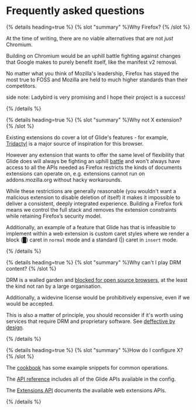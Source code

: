 # Frequently asked questions

{% details heading=true %} {% slot "summary" %}Why Firefox?
{% /slot %}

At the time of writing, there are no viable alternatives that are not _just_ Chromium.

Building on Chromium would be an uphill battle fighting against changes that Google makes to purely benefit itself, like the manifest v2 removal.

No matter what you think of Mozilla's leadership, Firefox has stayed the most true to FOSS and Mozilla are held to much higher standards than their competitors.

side note: Ladybird is very promising and I hope their project is a success!

{% /details %}

{% details heading=true %} {% slot "summary" %}Why not X extension?
{% /slot %}

Existing extensions do cover a lot of Glide's features - for example, [Tridactyl](https://github.com/tridactyl/tridactyl) is a major source of inspiration for this browser.

However any extension that wants to offer the same level of flexibility that Glide does will always be fighting an uphill [battle](https://github.com/tridactyl/tridactyl/issues/1800) and won't always have access to all the APIs needed as Firefox restricts the kinds of documents extensions can operate on, e.g. extensions cannot run on addons.mozilla.org without hacky workarounds.

While these restrictions are generally reasonable (you wouldn't want a malicious extension to disable deletion of itself) it makes it impossible to deliver a consistent, deeply integrated experience. Building a Firefox fork means we control the full stack and removes the extension constraints while retaining Firefox’s security model. 

Additionally, an example of a feature that Glide has that is infeasible to implement within a web extension is custom caret styles where we render a block (█) caret in `normal` mode and a standard (|) caret in `insert` mode.

{% /details %}

{% details heading=true %} {% slot "summary" %}Why can't I play DRM content?
{% /slot %}

DRM is a walled garden and [blocked for open source browsers](https://blog.samuelmaddock.com/posts/google-widevine-blocked-my-browser/), at the least the kind not ran by a large organisation.

Additionally, a widevine license would be prohibitively expensive, even if we would be accepted.

This is also a matter of principle, you should reconsider if it's worth using services that require DRM and proprietary software. See [deffective by design](https://www.defectivebydesign.org/).

{% /details %}

{% details heading=true %} {% slot "summary" %}How do I configure X?
{% /slot %}

The [cookbook](cookbook.md) has some example snippets for common operations.

The [API reference](api.md) includes all of the Glide APIs available in the config.

The [Extensions API](extensions-api.md) documents the available web extensions APIs.

{% /details %}
